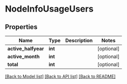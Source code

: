 # NodeInfoUsageUsers

## Properties
Name | Type | Description | Notes
------------ | ------------- | ------------- | -------------
**active_halfyear** | **int** |  | [optional] 
**active_month** | **int** |  | [optional] 
**total** | **int** |  | [optional] 

[[Back to Model list]](../README.md#documentation-for-models) [[Back to API list]](../README.md#documentation-for-api-endpoints) [[Back to README]](../README.md)


